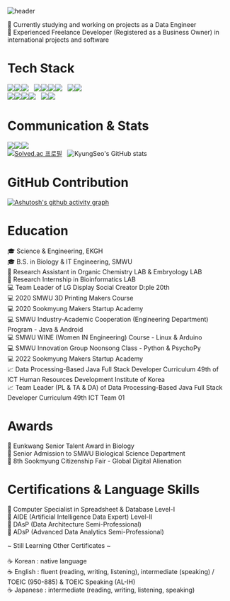 ![header](https://capsule-render.vercel.app/api?type=rect&color=C792EB&fontColor=282A36&height=100&section=header&text=🖤%20Kyung%20Seo%20KIM%20🖤&fontSize=50)

💜 Currently studying and working on projects as a Data Engineer <br/>
💜 Experienced Freelance Developer (Registered as a Business Owner) in international projects and software

# Tech Stack

<img src="https://img.shields.io/badge/Python-3776AB?style=for-the-badge&logo=Python&logoColor=white"><img src="https://img.shields.io/badge/java-%23ED8B00?style=for-the-badge&logo=openjdk&logoColor=white"><img src="https://img.shields.io/badge/javascript-F7DF1E?style=for-the-badge&logo=javascript&logoColor=white"> 
&nbsp; 
<img src="https://img.shields.io/badge/qt-41CD52?style=for-the-badge&logo=qt&logoColor=white"><img src="https://img.shields.io/badge/html5-E34F26?style=for-the-badge&logo=html5&logoColor=white"><img src="https://img.shields.io/badge/css3-1572B6?style=for-the-badge&logo=css3&logoColor=white"><img src="https://img.shields.io/badge/react-61DAFB?style=for-the-badge&logo=react&logoColor=white">
&nbsp; 
<img src="https://img.shields.io/badge/android-34A853?style=for-the-badge&logo=android&logoColor=white"><img src="https://img.shields.io/badge/kotlin-7F52FF?style=for-the-badge&logo=kotlin&logoColor=white">
<br/>
<img src="https://img.shields.io/badge/mysql-4479A1?style=for-the-badge&logo=mysql&logoColor=white"><img src="https://img.shields.io/badge/oracle-F80000?style=for-the-badge&logo=oracle&logoColor=white"><img src="https://img.shields.io/badge/mariadb-003545?style=for-the-badge&logo=mariadb&logoColor=white"><img src="https://img.shields.io/badge/pandas-150458?style=for-the-badge&logo=pandas&logoColor=white">
&nbsp; 
<img src="https://img.shields.io/badge/linux-FCC624?style=for-the-badge&logo=linux&logoColor=white"><img src="https://img.shields.io/badge/netlify-00C7B7?style=for-the-badge&logo=netlify&logoColor=white">
&nbsp; 
<!--
<img src="https://img.shields.io/badge/tensorflow-FF6F00?style=for-the-badge&logo=tensorflow&logoColor=white"><img src="https://img.shields.io/badge/pytorch-EE4C2C?style=for-the-badge&logo=pytorch&logoColor=white">
-->



# Communication & Stats

<img src="https://img.shields.io/badge/slack-4A154B?style=for-the-badge&logo=slack&logoColor=white"><img src="https://img.shields.io/badge/notion-333333?style=for-the-badge&logo=notion&logoColor=white"><img src="https://img.shields.io/badge/zoom-0B5CFF?style=for-the-badge&logo=zoom&logoColor=white"> <br/>
[![Solved.ac 프로필](http://mazassumnida.wtf/api/v2/generate_badge?boj=kkyungseo1106)](https://solved.ac/kkyungseo1106)
&nbsp;
![KyungSeo's GitHub stats](https://github-readme-stats.vercel.app/api?username=kkyungseo&count_private=true&show_icons=true&icon_color=89DDFF&theme=dracula) 


<!--
![Codeforces Stats](https://codeforces-readme-stats.vercel.app/api/card?username=kkyungseo1106&theme=dracula)
-->
<!--
![Top Langs](https://github-readme-stats.vercel.app/api/top-langs/?username=kkyungseo&layout=compact)
-->


# GitHub Contribution
[![Ashutosh's github activity graph](https://github-readme-activity-graph.vercel.app/graph?username=kkyungseo&theme=material-palenight&days=15&grid=false&hide_title=true&title_color=C792EA&bg_color=282A36&radius=9)](https://github.com/ashutosh00710/github-readme-activity-graph)



# Education
🎓 Science & Engineering, EKGH <br/>
🎓 B.S. in Biology & IT Engineering, SMWU <br/>
🥼 Research Assistant in Organic Chemistry LAB & Embryology LAB <br/>
🥼 Research Internship in Bioinformatics LAB <br/>
💻 Team Leader of LG Display Social Creator D:ple 20th <br/>
💻 2020 SMWU 3D Printing Makers Course <br/>
💻 2020 Sookmyung Makers Startup Academy <br/>
💻 SMWU Industry-Academic Cooperation (Engineering Department) Program - Java & Android <br/>
💻 SMWU WINE (Women IN Engineering) Course - Linux & Arduino <br/>
💻 SMWU Innovation Group Noonsong Class - Python & PsychoPy <br/>
💻 2022 Sookmyung Makers Startup Academy <br/>
📈 Data Processing-Based Java Full Stack Developer Curriculum 49th of ICT Human Resources Development Institute of Korea <br/>
📈 Team Leader (PL & TA & DA) of Data Processing-Based Java Full Stack Developer Curriculum 49th ICT Team 01

# Awards
🏅 Eunkwang Senior Talent Award in Biology <br/>
🏅 Senior Admission to SMWU Biological Science Department <br/>
🏅 8th Sookmyung Citizenship Fair - Global Digital Alienation

# Certifications & Language Skills
🎯 Computer Specialist in Spreadsheet & Database Level-I <br/>
🎯 AIDE (Artificial Intelligence Data Expert) Level-II <br/>
🎯 DAsP (Data Architecture Semi-Professional) <br/>
🎯 ADsP (Advanced Data Analytics Semi-Professional) <br/>

<!-- 🎯 SQLD (SQL Developer) <br/> -->

<!-- 🎯 DAP (Data Architecture Professional) <br/> -->
<!-- 🎯 ADP (Advanced Data Analytics Professional) <br/>-->
<!-- 🎯 SQLP (SQL Professional) <br/> -->

<!-- 빅데이터분석기사 -->
<!-- 정보처리기사 -->
<!-- 정보보안기사 -->

<!-- 정보관리기술사 --> 


~ Still Learning Other Certificates ~ <br/>
<br/>
☕ Korean : native language <br/>
☕ English : fluent (reading, writing, listening), intermediate (speaking) / TOEIC (950-885) & TOEIC Speaking (AL-IH) <br/> 
☕ Japanese : intermediate (reading, writing, listening, speaking)   <br/>




